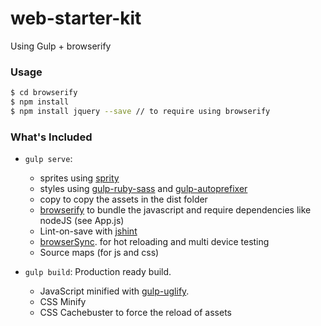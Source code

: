 # web-starter-kit

Using Gulp + browserify


### Usage


``` bash
$ cd browserify
$ npm install
$ npm install jquery --save // to require using browserify
```

### What's Included

- `gulp serve`:
  - sprites using [sprity](https://www.npmjs.com/package/sprity)
  - styles using [gulp-ruby-sass](https://github.com/sindresorhus/gulp-ruby-sass) and [gulp-autoprefixer](https://www.npmjs.com/package/gulp-autoprefixer)  
  - copy to copy the assets in the dist folder
  - [browserify](http://browserify.org/) to bundle the javascript and require dependencies like nodeJS (see App.js)
  - Lint-on-save with [jshint](http://jshint.com/)
  - [browserSync](https://www.browsersync.io/). for hot reloading and multi device testing
  - Source maps (for js and css)

- `gulp build`: Production ready build.
  - JavaScript minified with [gulp-uglify](https://www.npmjs.com/package/gulp-uglify).
  - CSS Minify
  - CSS Cachebuster to force the reload of assets
